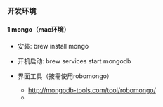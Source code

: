 ### 开发环境

#### 1 mongo（mac环境）

- 安装: brew install mongo

- 开机启动: brew services start mongodb

- 界面工具（按需使用robomongo）
  - http://mongodb-tools.com/tool/robomongo/
  - 


### 